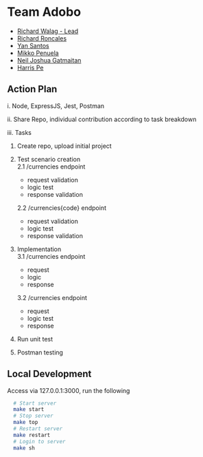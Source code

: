 
# Team Adobo
 - [Richard Walag - Lead](https://github.com/RichardWalag)
 - [Richard Roncales](https://github.com/unno01)
 - [Yan Santos](https://github.com/yansantos)
 - [Mikko Penuela](https://github.com/mikkopen)
 - [Neil Joshua Gatmaitan](https://github.com/njgpepperstone)
 - [Harris Pe](https://github.com/jharrispe)

## Action Plan

i. Node, ExpressJS, Jest, Postman

ii. Share Repo, individual contribution according to task breakdown

iii. Tasks
  1. Create repo, upload initial project

  2. Test scenario creation <br/>
     2.1 /currencies endpoint <br/>
       - request validation <br/>
       - logic test <br/>
       - response validation <br/>

     2.2 /currencies{code} endpoint <br/>
       - request validation
       - logic test
       - response validation

  3. Implementation <br/>
     3.1 /currencies endpoint <br/>
       - request <br/>
       - logic <br/>
       - response <br/>
      
     3.2 /currencies endpoint <br/>
       - request <br/>
       - logic test <br/>
       - response <br/>

  4. Run unit test

  5. Postman testing

## Local Development

Access via 127.0.0.1:3000, run the following

```bash
  # Start server
  make start
  # Stop server
  make top
  # Restart server
  make restart
  # Login to server
  make sh
```
